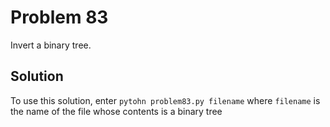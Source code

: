 # Problem 83
Invert a binary tree.

## Solution
To use this solution, enter `pytohn problem83.py filename` where `filename`
is the name of the file whose contents is a binary tree